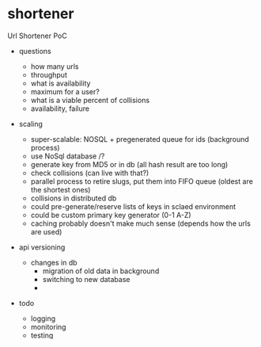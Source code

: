 # shortener
Url Shortener PoC

- questions
	- how many urls
	- throughput
	- what is availability
	- maximum for a user?
	- what is a viable percent of collisions
	- availability, failure

- scaling	
	- super-scalable: NOSQL + pregenerated queue for ids (background process)
	- use NoSql database /?
	- generate key from MD5 or in db (all hash result are too long)
	- check collisions (can live with that?)
	- parallel process to retire slugs, put them into FIFO queue (oldest are the shortest ones)
	- collisions in distributed db 
	- could pre-generate/reserve lists of keys in sclaed environment
	- could be custom primary key generator (0-1 A-Z)
	- caching probably doesn't make much sense (depends how the urls are used)
	
- api versioning
	- changes in db 
		- migration of old data in background
		- switching to new database
		- 
		
- todo
	- logging
	- monitoring
	- testing
	
questions:
- security
	- guessable (sequential) slugs -> MD5, but not the shortest
- expiration, i am against, url should be permanet eg.g always display the same content or result
- allow duplicates?

	
	